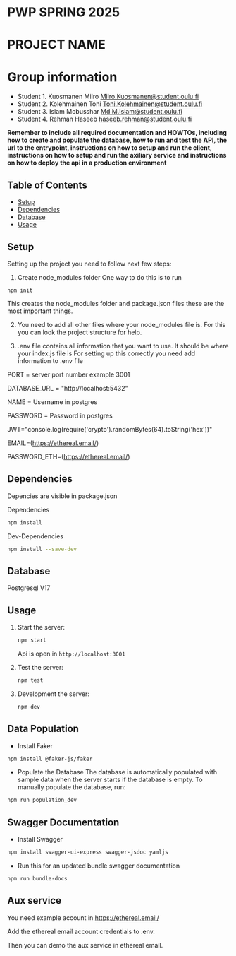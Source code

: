 # PWP SPRING 2025
# PROJECT NAME
# Group information
* Student 1. Kuosmanen Miiro Miiro.Kuosmanen@student.oulu.fi
* Student 2. Kolehmainen Toni Toni.Kolehmainen@student.oulu.fi
* Student 3. Islam Mobusshar 	Md.M.Islam@student.oulu.fi
* Student 4. Rehman Haseeb haseeb.rehman@student.oulu.fi


__Remember to include all required documentation and HOWTOs, including how to create and populate the database, how to run and test the API, the url to the entrypoint, instructions on how to setup and run the client, instructions on how to setup and run the axiliary service and instructions on how to deploy the api in a production environment__

## Table of Contents
- [Setup](#setup)
- [Dependencies](#dependencies)
- [Database](#database)
- [Usage](#usage)

## Setup
Setting up the project you need to follow next few steps:

1. Create node_modules folder
One way to do this is to run
```init
npm init
```
This creates the node_modules folder and package.json files these are the most important things.

2. You need to add all other files where your node_modules file is. For this you can look the project structure for help.

3. .env file contains all information that you want to use. It should be where your index.js file is
For setting up this correctly you need add information to .env file

PORT = server port number example 3001

DATABASE_URL = "http://localhost:5432"

NAME = Username in postgres

PASSWORD = Password in postgres

JWT="console.log(require('crypto').randomBytes(64).toString('hex'))"

EMAIL=(https://ethereal.email/)

PASSWORD_ETH=(https://ethereal.email/)

## Dependencies

Depencies are visible in package.json

Dependencies
```sh
npm install
```
Dev-Dependencies
```sh
npm install --save-dev
```

## Database
Postgresql V17

## Usage

1. Start the server:
    ```sh
    npm start
    ```
    Api is open in `http://localhost:3001`

2. Test the server:
    ```sh
    npm test
    ```
3. Development the server:
    ```sh
    npm dev
    ```

## Data Population
- Install Faker
```sh
npm install @faker-js/faker
```
- Populate the Database
The database is automatically populated with sample data when the server starts if the database is empty. To manually populate the database, run:
```sh
npm run population_dev
```

## Swagger Documentation
- Install Swagger
```sh
npm install swagger-ui-express swagger-jsdoc yamljs
```
- Run this for an updated bundle swagger documentation
```sh
npm run bundle-docs
```

## Aux service 
You need example account in https://ethereal.email/

Add the ethereal email account credentials to .env.

Then you can demo the aux service in ethereal email.
